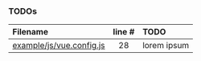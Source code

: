 ### TODOs
| Filename | line # | TODO
|:------|:------:|:------
| [example/js/vue.config.js](example/js/vue.config.js#L28) | 28 | lorem ipsum
